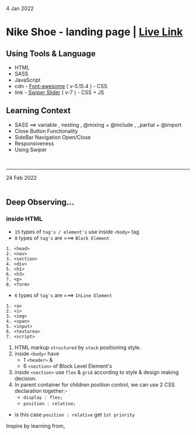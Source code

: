 4 Jan 2022 

# Nike Shoe - landing page | [Live Link](https://taiseen.github.io/shoe-landing-page)

## Using Tools & Language
* HTML
* SASS 
* JavaScript
* cdn - [Font-awesome](https://cdnjs.com/libraries/font-awesome) ( v-5.15.4 ) - CSS 
* link - [Swiper Slider](https://swiperjs.com/get-started#use-swiper-from-cdn) ( v-7 ) - CSS + JS 


## Learning Context

* SASS ==> variable , nesting , @mixing + @include , _partial + @import
* Close Button Functionality 
* SideBar Navigation Open/Close
* Responsiveness
* Using Swiper 

<br/>
<hr/>
24 Feb 2022
<br/>
<br/>

## Deep Observing... 

### inside HTML

* `15` types of `tag's / element's` use inside `<body>` tag 
* `8` types of `tag's` are ===> `Block Element`

```
1. <head> 
2. <nav>
3. <section>
4. <div>
5. <h1>
6. <h3>
7. <p>
8. <form>
```

* `6` types of `tag's` are ===> `InLine Element`

```
1. <a> 
2. <i>
3. <img>
4. <span>
5. <input>
6. <textarea>
7. <script>
```

1. HTML markup `structured` by `stack` positioning style.
2. inside `<body>` have
    + 1 `<header>` &
    + 6 `<section>` of Block Level Element's
3. inside `<section>` use `flex` & `grid` according to style & design making decision.
4. In parent container for children position control, we can use 2 CSS declaration together:- 
    + `display : flex;`
    + `position : relative;`

* is this case `position : relative` get `1st priority`


Inspire by learning from[.](https://youtu.be/azzvAk_r9cE)
